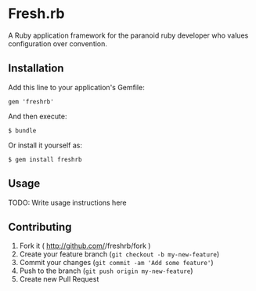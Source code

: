 # Fresh.rb

A Ruby application framework for the paranoid ruby developer who values configuration over convention.

## Installation

Add this line to your application's Gemfile:

    gem 'freshrb'

And then execute:

    $ bundle

Or install it yourself as:

    $ gem install freshrb

## Usage

TODO: Write usage instructions here

## Contributing

1. Fork it ( http://github.com/<my-github-username>/freshrb/fork )
2. Create your feature branch (`git checkout -b my-new-feature`)
3. Commit your changes (`git commit -am 'Add some feature'`)
4. Push to the branch (`git push origin my-new-feature`)
5. Create new Pull Request
